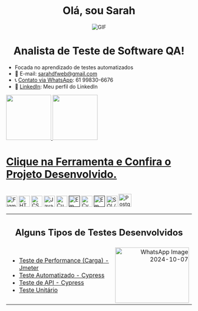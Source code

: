 <p align="center">
  <img src="https://github.com/user-attachments/assets/7c358682-3f6b-4e34-8ca9-270cbf07a369" alt="Capa do GitHub" width="100%" height="03px">
</p>

<h1 align="center">Olá, sou Sarah</h1>

<p align="center">
  <img src="https://github.com/sarahdfweb/sarahdfweb/assets/87348787/eaa8cc99-4e2a-413a-8885-a7cba1b39857" alt="GIF">
</p>

<h1 align="center">Analista de Teste de Software QA!</h1>

-  Focada no aprendizado de testes automatizados
- 📧 E-mail: sarahdfweb@gmail.com
- 📞 <a href="https://wa.me/5561998306676">Contato via WhatsApp</a>: 61 99830-6676
- 🔗 <a href="https://www.linkedin.com/in/sarahdfweb/">LinkedIn</a>: Meu perfil do LinkedIn
 <div align="right">

   <!-- <img src="https://projectpokemon.org/images/normal-sprite/vivillon-meadow.gif" width="30" height="30"> -->

</div>
<div>
  <a href="https://github.com/sarahdfweb">
  <img height="122em"src="https://github-readme-stats.vercel.app/api?username=sarahdfweb&show_icons=true&theme=radical&include_all_commits=true&count_private=true"/>  
  <img height="122em"src="https://github-readme-stats.vercel.app/api/top-langs/?username=sarahdfweb&layout=compact&langs_count=16&theme=radical"/>  
</div> 
    
<div>
   <h1>Clique na Ferramenta e Confira o Projeto Desenvolvido.</h1>
     <img src="https://github.com/user-attachments/assets/7c358682-3f6b-4e34-8ca9-270cbf07a369" alt="Capa do GitHub" width="100%" height="03px"> 

  <a href="https://www.figma.com/proto/q3rGN2U7WEVFT5cdE8vD4N/Untitled?page-id=0%3A1&type=design&node-id=1-4&viewport=680%2C485%2C0.25&t=oyOS89Fd8YNWBc79-1&scaling=scale-down&mode=design"><img width="30px" src="https://cdn.jsdelivr.net/gh/devicons/devicon/icons/figma/figma-original.svg" title="Figma" target="_blank"></a>
  <a href="https://sarahdfweb.github.io/books/"><img width="30px" src="https://cdn.jsdelivr.net/gh/devicons/devicon/icons/html5/html5-original-wordmark.svg" title="HTML5"></a>
  <a href="https://sarahdfweb.github.io/cartao-pokemon"><img width="30px" src="https://cdn.jsdelivr.net/gh/devicons/devicon/icons/css3/css3-original-wordmark.svg" title="CSS3"></a>
  <a href="https://sarahdfweb.github.io/xmen/"><img width="30px" src="https://cdn.jsdelivr.net/gh/devicons/devicon/icons/javascript/javascript-original.svg" title="JavaScript"></a>
  <a href="https://github.com/sarahdfweb/especializacao_testes_software/tree/main/Gherkin"><img width="30px" src="https://cucumber.io/cucumber/media/images/logos/icons/cucumber-open-icon.svg" title="Cucumber"></a>
  <a href=""><img width="30px" src="https://www.svgrepo.com/show/354202/postman-icon.svg" title="Em construção"></a>
  <a href="https://github.com/sarahdfweb/Teste-Api-Cypress"><img width="30px" src="https://asset.brandfetch.io/idIq_kF0rb/idv3zwmSiY.jpeg" title="Cypress"></a>
  <a href=""><img width="30px" src="https://jmeter.apache.org/images/jmeter_square.png" title="Em construção"></a>
  <a href="https://github.com/sarahdfweb/SQLSERVER/tree/main"><img width="30px" src="https://github.com/sarahdfweb/sarahdfweb/assets/87348787/f94a8dea-654a-4393-8ce6-ebeb8cf01464" title="SQL/NOSQL"></a>
  <a href="https://github.com/sarahdfweb/postgreSQL"><img width="35px" src="https://github.com/user-attachments/assets/5d92ba96-bafa-4cee-9723-eb02ef88fd87" title="PostgreSQL" /></a>

</div>

  <table style="width: 100%;">
    <tr>
    <td colspan="2" style="text-align: center;">
     <h2>  Alguns Tipos de Testes Desenvolvidos</h2>
    </td>
  </tr>
  <tr>
    <td style="width: 70%;">
      <ul>
        <li><a href="https://github.com/sarahdfweb/Testeperformance/assets/87348787/caefa8b6-2bbd-4e5d-80ac-2c025ec5dc30" title="Teste de Carga" target="_blank">Teste de Performance (Carga) - Jmeter</a></li>
        <li><a href="https://github.com/user-attachments/assets/b76fd43f-49b8-44fc-93b5-c14d9c440fc2" title="Teste com Cypress" target="_blank">Teste Automatizado - Cypress</a></li>
        <li><a href="" title="Teste API" target="_blank">Teste de API - Cypress</a></li>
    <li><a href="https://github.com/sarahdfweb/logicajavascript" title="Readme" target="_blank">Teste Unitário</a></li> 
      </ul>
    </td>
    <td style="width: 30%; text-align: right;">
      <img src="https://github.com/user-attachments/assets/f5d97487-60ad-49d8-a002-a4856f535f4c" width="200" height="150" alt="WhatsApp Image 2024-10-07">
    </td>
  </tr>
</table>

  <img src="https://github.com/user-attachments/assets/7c358682-3f6b-4e34-8ca9-270cbf07a369" alt="Capa do GitHub" width="100%" height="03px"> 










